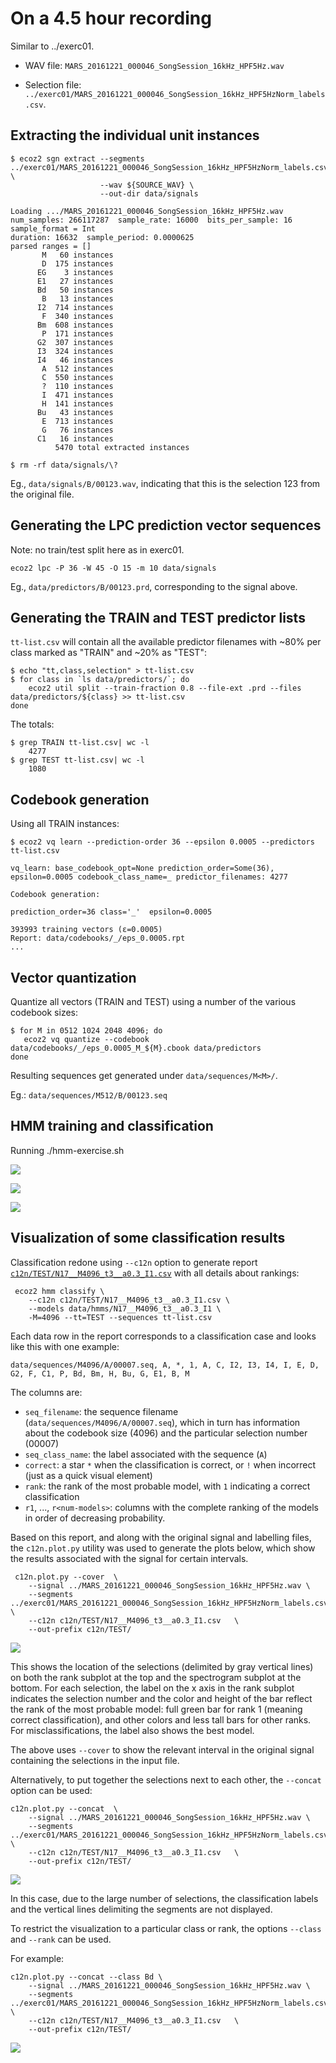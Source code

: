 # On a 4.5 hour recording

Similar to ../exerc01.

- WAV file: `MARS_20161221_000046_SongSession_16kHz_HPF5Hz.wav`

- Selection file: `../exerc01/MARS_20161221_000046_SongSession_16kHz_HPF5HzNorm_labels.csv`.


## Extracting the individual unit instances

```
$ ecoz2 sgn extract --segments ../exerc01/MARS_20161221_000046_SongSession_16kHz_HPF5HzNorm_labels.csv \
                    --wav ${SOURCE_WAV} \
                    --out-dir data/signals

Loading .../MARS_20161221_000046_SongSession_16kHz_HPF5Hz.wav
num_samples: 266117287  sample_rate: 16000  bits_per_sample: 16  sample_format = Int
duration: 16632  sample_period: 0.0000625
parsed ranges = []
       M   60 instances
       D  175 instances
      EG    3 instances
      E1   27 instances
      Bd   50 instances
       B   13 instances
      I2  714 instances
       F  340 instances
      Bm  608 instances
       P  171 instances
      G2  307 instances
      I3  324 instances
      I4   46 instances
       A  512 instances
       C  550 instances
       ?  110 instances
       I  471 instances
       H  141 instances
      Bu   43 instances
       E  713 instances
       G   76 instances
      C1   16 instances
          5470 total extracted instances
```

```
$ rm -rf data/signals/\?
```

Eg., `data/signals/B/00123.wav`, indicating that this is the selection
123 from the original file.

## Generating the LPC prediction vector sequences

Note: no train/test split here as in exerc01.

```
ecoz2 lpc -P 36 -W 45 -O 15 -m 10 data/signals
```

Eg., `data/predictors/B/00123.prd`, corresponding to the signal above.


## Generating the TRAIN and TEST predictor lists

`tt-list.csv` will contain all the available predictor filenames with
~80% per class marked as "TRAIN" and ~20% as "TEST":

```
$ echo "tt,class,selection" > tt-list.csv
$ for class in `ls data/predictors/`; do
    ecoz2 util split --train-fraction 0.8 --file-ext .prd --files data/predictors/${class} >> tt-list.csv
done
```

The totals:
```
$ grep TRAIN tt-list.csv| wc -l
    4277
$ grep TEST tt-list.csv| wc -l
    1080
```

## Codebook generation

Using all TRAIN instances:

```
$ ecoz2 vq learn --prediction-order 36 --epsilon 0.0005 --predictors tt-list.csv

vq_learn: base_codebook_opt=None prediction_order=Some(36), epsilon=0.0005 codebook_class_name=_ predictor_filenames: 4277

Codebook generation:

prediction_order=36 class='_'  epsilon=0.0005

393993 training vectors (ε=0.0005)
Report: data/codebooks/_/eps_0.0005.rpt
...
```

## Vector quantization

Quantize all vectors (TRAIN and TEST) using a number of the various
codebook sizes:

```
$ for M in 0512 1024 2048 4096; do 
   ecoz2 vq quantize --codebook data/codebooks/_/eps_0.0005_M_${M}.cbook data/predictors
done
```

Resulting sequences get generated under `data/sequences/M<M>/`.

Eg.: `data/sequences/M512/B/00123.seq`


## HMM training and classification

Running ./hmm-exercise.sh

![](summary.png)

![](summary1.png)

![](summary2.png)


## Visualization of some classification results

Classification redone using `--c12n` option to generate report
[`c12n/TEST/N17__M4096_t3__a0.3_I1.csv`](c12n/TEST/N17__M4096_t3__a0.3_I1.csv)
with all details about rankings:

     ecoz2 hmm classify \
        --c12n c12n/TEST/N17__M4096_t3__a0.3_I1.csv \
        --models data/hmms/N17__M4096_t3__a0.3_I1 \
        -M=4096 --tt=TEST --sequences tt-list.csv

Each data row in the report corresponds to a classification case and looks
like this with one example:

```csv
data/sequences/M4096/A/00007.seq, A, *, 1, A, C, I2, I3, I4, I, E, D, G2, F, C1, P, Bd, Bm, H, Bu, G, E1, B, M
```

The columns are:

- `seq_filename`: the sequence filename (`data/sequences/M4096/A/00007.seq`),
  which in turn has information about the codebook size (4096) and the
  particular selection number (00007)
- `seq_class_name`: the label associated with the sequence (`A`)
- `correct`: a star `*` when the classification is correct, or `!` when incorrect
  (just as a quick visual element)
- `rank`: the rank of the most probable model, with `1` indicating a correct classification
- `r1`, ..., `r<num-models>`: columns with the complete ranking of the models
  in order of decreasing probability.

Based on this report, and along with the original signal and labelling files,
the `c12n.plot.py` utility was used to generate the plots below, which show
the results associated with the signal for certain intervals.

     c12n.plot.py --cover  \
        --signal ../MARS_20161221_000046_SongSession_16kHz_HPF5Hz.wav \
        --segments ../exerc01/MARS_20161221_000046_SongSession_16kHz_HPF5HzNorm_labels.csv \
        --c12n c12n/TEST/N17__M4096_t3__a0.3_I1.csv   \
        --out-prefix c12n/TEST/

![](c12n/TEST/c12n_cover.png)

This shows the location of the selections (delimited by gray vertical lines)
on both the rank subplot at the top and the spectrogram subplot at the bottom.
For each selection, the label on the x axis in the rank subplot indicates
the selection number and the color and height of the bar reflect the rank
of the most probable model: full green bar for rank 1 (meaning correct
classification), and other colors and less tall bars for other ranks.
For misclassifications, the label also shows the best model.

The above uses `--cover` to show the relevant interval in the original
signal containing the selections in the input file.

Alternatively, to put together the selections next to each other, the
`--concat` option can be used:

    c12n.plot.py --concat  \
        --signal ../MARS_20161221_000046_SongSession_16kHz_HPF5Hz.wav \
        --segments ../exerc01/MARS_20161221_000046_SongSession_16kHz_HPF5HzNorm_labels.csv \
        --c12n c12n/TEST/N17__M4096_t3__a0.3_I1.csv   \
        --out-prefix c12n/TEST/

![](c12n/TEST/c12n_concat.png)

In this case, due to the large number of selections, the classification
labels and the vertical lines delimiting the segments are not displayed.

To restrict the visualization to a particular class or rank, the options
`--class` and `--rank` can be used.

For example:

    c12n.plot.py --concat --class Bd \
        --signal ../MARS_20161221_000046_SongSession_16kHz_HPF5Hz.wav \
        --segments ../exerc01/MARS_20161221_000046_SongSession_16kHz_HPF5HzNorm_labels.csv \
        --c12n c12n/TEST/N17__M4096_t3__a0.3_I1.csv   \
        --out-prefix c12n/TEST/

![](c12n/TEST/c12n_concat_Bd.png)

